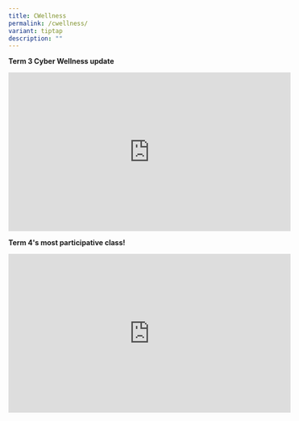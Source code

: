 ```yaml
---
title: CWellness
permalink: /cwellness/
variant: tiptap
description: ""
---
```

<p><strong>Term 3 Cyber Wellness update</strong>
</p>
<div class="iframe-wrapper">
<iframe height="315" width="560" allowfullscreen="true" frameborder="0" src="https://www.youtube.com/embed/DOSyHnIe56k?si=6objHEc2o8bkEe0y"></iframe>
</div>
<p></p>
<p><strong>Term 4's most participative class!</strong>
</p>
<div class="iframe-wrapper">
<iframe height="315" width="560" allowfullscreen="true" frameborder="0" src="https://www.youtube.com/embed/VzJerb1WI24"></iframe>
</div>
<p></p>